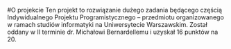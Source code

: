 #O projekcie
Ten projekt to rozwiązanie dużego zadania będącego częścią Indywidualnego Projektu Programistycznego – przedmiotu organizowanego w ramach studiów informatyki na Uniwersytecie Warszawskim. Został oddany w II terminie dr. Michałowi Bernardellemu i uzyskał 16 punktów na 20.
